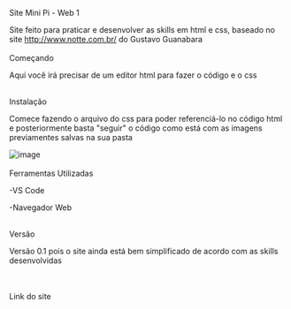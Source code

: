 Site Mini Pi - Web 1

Site feito para praticar e desenvolver as skills em html e css, baseado no site http://www.notte.com.br/ do Gustavo Guanabara
<br>
<br>
Começando

Aqui você irá precisar de um editor html para fazer o código e o css
<br>
<br>

Instalação

Comece fazendo o arquivo do css para poder referenciá-lo no código html e posteriormente basta "seguir" o código como está com as imagens previamentes salvas na sua pasta

![image](https://github.com/Diloko/MiniPi-Web1/assets/162808404/605eac7b-c33a-4813-b233-31d02aece9e9)
<br>
<br>
Ferramentas Utilizadas

-VS Code

-Navegador Web
<br>
<br>

Versão

Versão 0.1 pois o site ainda está bem simplificado de acordo com as skills desenvolvidas

<br>
<br>
Link do site


